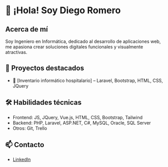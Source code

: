 

<!--
**diegoromeropino/diegoromeropino** is a ✨ _special_ ✨ repository because its `README.md` (this file) appears on your GitHub profile.

Here are some ideas to get you started:

- 🔭 I’m currently working on ...
- 🌱 I’m currently learning ...
- 👯 I’m looking to collaborate on ...
- 🤔 I’m looking for help with ...
- 💬 Ask me about ...
- 📫 How to reach me: ...
- 😄 Pronouns: ...
- ⚡ Fun fact: ...
-->

# 👋 ¡Hola! Soy Diego Romero

## Acerca de mí

Soy Ingeniero en Informática, dedicado al desarrollo de aplicaciones web, me apasiona crear soluciones digitales funcionales y visualmente atractivas.

## 🚀 Proyectos destacados
- 📝 [Inventario informático hospitalario] – Laravel, Bootstrap, HTML, CSS, JQuery

## 🛠️ Habilidades técnicas
- Frontend: JS, JQuery, Vue.js, HTML, CSS, Bootstrap, Tailwind
- Backend: PHP, Laravel, ASP.NET, C#, MySQL, Oracle, SQL Server
- Otros: Git, Trello

## 📫 Contacto
- [LinkedIn](https://www.linkedin.com/in/diego-romero-672350237)


